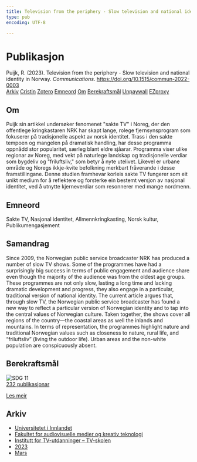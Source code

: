 ```yaml
---
title: Television from the periphery - Slow television and national identity in Norway
type: pub
encoding: UTF-8

---
```

<h1>Publikasjon</h1>
<article id="csl-bib-container-SP6LVET9" class="csl-bib-container">
  <div class="csl-bib-body"> <div class="csl-entry">Puijk, R. (2023). Television from the periphery - Slow television and national identity in Norway. <i>Communications</i>. <a href="https://doi.org/10.1515/commun-2022-0003">https://doi.org/10.1515/commun-2022-0003</a></div> </div>
  <div class="csl-bib-buttons">
    <a href="#taxonomy-article-SP6LVET9" alt="archive" class="csl-bib-button">Arkiv</a>
    <a href="https://app.cristin.no/results/show.jsf?id=2132096" alt="Cristin" class="csl-bib-button">Cristin</a>
    <a href="http://zotero.org/groups/5881554/items/SP6LVET9" alt="Zotero" class="csl-bib-button">Zotero</a>
    <a href="#keywords-article-SP6LVET9" alt="keywords" class="csl-bib-button">Emneord</a>
    <a href="#about-article-SP6LVET9" alt="about_pub" class="csl-bib-button">Om</a>
    <a href="#sdg-article-SP6LVET9" alt="sdg" class="csl-bib-button">Berekraftsmål</a>
    <a href="https://doi.org/10.1515/commun-2022-0003" alt="Unpaywall" class="csl-bib-button">Unpaywall</a>
    <a href="https://doi.org/10.1515/commun-2022-0003" alt="EZproxy" class="csl-bib-button">EZproxy</a>
  </div>
  <div id="csl-bib-meta-container-SP6LVET9"></div>
</article>
<div id="csl-bib-meta-SP6LVET9" class="csl-bib-meta">
  <article id="about-article-SP6LVET9" class="about_pub-article">
    <h1>Om</h1>
    Puijk sin artikkel undersøker fenomenet "sakte TV" i Noreg, der den offentlege kringkastaren NRK har skapt lange, rolege fjernsynsprogram som fokuserer på tradisjonelle aspekt av norsk identitet. Trass i den sakte tempoen og mangelen på dramatisk handling, har desse programma oppnådd stor popularitet, særleg blant eldre sjåarar. Programma viser ulike regionar av Noreg, med vekt på naturlege landskap og tradisjonelle verdiar som bygdeliv og "friluftsliv," som betyr å nyte utelivet. Likevel er urbane område og Noregs ikkje-kvite befolkning merkbart fråverande i desse framstillingane. Denne studien framhevar korleis sakte TV fungerer som eit unikt medium for å reflektere og forsterke ein bestemt versjon av nasjonal identitet, ved å utnytte kjerneverdiar som resonnerer med mange nordmenn.
  </article>
  <article id="keywords-article-SP6LVET9" class="keywords-article">
    <h1>Emneord</h1>
    Sakte TV, Nasjonal identitet, Allmennkringkasting, Norsk kultur, Publikumengasjement
  </article>
  <article id="abstract-article-SP6LVET9" class="abstract-article">
    <h1>Samandrag</h1>
    Since 2009, the Norwegian public service broadcaster NRK has produced a number of slow TV shows. Some of the programmes have had a surprisingly big success in terms of public engagement and audience share even though the majority of the audience was from the oldest age groups. These programmes are not only slow, lasting a long time and lacking dramatic development and progress, they also engage in a particular, traditional version of national identity. The current article argues that, through slow TV, the Norwegian public service broadcaster has found a new way to reflect a particular version of Norwegian identity and to tap into the central values of Norwegian culture. Taken together, the shows cover all regions of the country—the coastal areas as well the inlands and mountains. In terms of representation, the programmes highlight nature and traditional Norwegian values such as closeness to nature, rural life, and “friluftsliv” (living the outdoor life). Urban areas and the non-white population are conspicuously absent.
  </article>
  <article id="sdg-article-SP6LVET9" class="sdg-article">
    <h1>Berekraftsmål</h1>
    <div class="sdg-container"><div id="sdg11" class="sdg">
        <img src="{{< params subfolder >}}images/sdg/sdg11_nn.png" class="image" alt="SDG 11">
        <div class="sdg-overlay">
          <a href="{{< params subfolder >}}nn/archive/?sdg=11#archive" class="sdg-publication-count"><span>232</span> publikasjonar</a>
          <p><a href="https://fn.no/om-fn/fns-baerekraftsmaal/baerekraftige-byer-og-lokalsamfunn?lang=nno-NO" class="sdg-read-more">Les meir</a></p>
        </div>
      </div></div>
  </article>
  <article id="taxonomy-article-SP6LVET9" class="taxonomy-article">
    <h1>Arkiv</h1>
    <ul>
      <li><a href="{{< params subfolder >}}nn/archive/?key=3DCRN523">Universitetet i Innlandet</a></li>
      <li><a href="{{< params subfolder >}}nn/archive/?key=8XUDF4FD">Fakultet for audiovisuelle medier og kreativ teknologi</a></li>
      <li><a href="{{< params subfolder >}}nn/archive/?key=6SLLPJYF">Institutt for TV-utdanninger – TV-skolen</a></li>
      <li><a href="{{< params subfolder >}}nn/archive/?key=M7QWYS8Z">2023</a></li>
      <li><a href="{{< params subfolder >}}nn/archive/?key=7TXBJQ8B">Mars</a></li>
    </ul>
  </article>
</div>

